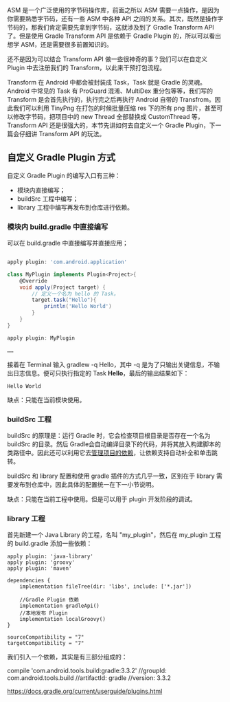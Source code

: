 
ASM 是一个广泛使用的字节码操作库，前面之所以 ASM 需要一点操作，是因为你需要熟悉字节码，还有一些 ASM 中各种 API 之间的关系。其次，既然是操作字节码的，那我们肯定需要先拿到字节码，这就涉及到了 Gradle Transform API 了。但是使用 Gradle Transform API 是依赖于 Gradle Plugin 的，所以可以看出想学 ASM，还是需要很多前置知识的。

还不是因为可以结合 Transform API 做一些很神奇的事？我们可以在自定义 Plugin 中去注册我们的 Transform，以此来干预打包流程。

Transform 在 Android 中都会被封装成 Task，Task 就是 Gradle 的灵魂。Android 中常见的 Task 有 ProGuard 混淆、MultiDex 重分包等等，我们写的 Transform 是会首先执行的，执行完之后再执行 Android 自带的 Transfrom。因此我们可以利用 TinyPng 在打包的时候批量压缩 res 下的所有 png 图片，甚至可以修改字节码，把项目中的 new Thread 全部替换成 CustomThread 等，Transform API 还是很强大的，本节先讲如何去自定义一个 Gradle Plugin，下一篇会仔细讲 Transform API 的玩法。



## 自定义 Gradle Plugin 方式

自定义 Gradle Plugin 的编写入口有三种：

- 模块内直接编写；
- buildSrc 工程中编写；
- library 工程中编写再发布到仓库进行依赖。

### 模块内 build.gradle 中直接编写

可以在 build.gradle 中直接编写并直接应用；

```groovy

apply plugin: 'com.android.application'

class MyPlugin implements Plugin<Project>{
    @Override
    void apply(Project target) {
        // 定义一个名为 hello 的 Task。
        target.task("Hello"){
            println('Hello World')
        }
    }
}

apply plugin: MyPlugin

……
```
接着在 Terminal 输入 gradlew -q Hello，其中 -q 是为了只输出关键信息，不输出日志信息。便可只执行指定的 Task **Hello**，最后的输出结果如下：

```
Hello World
```

缺点：只能在当前模块使用。

### buildSrc 工程

buildSrc 的原理是：运行 Gradle 时，它会检查项目根目录是否存在一个名为 buildSrc 的目录。然后 Gradle会自动编译目录下的代码，并将其放入构建脚本的类路径中。因此还可以利用它去[管理项目的依赖](https://juejin.im/post/5b0fb0e56fb9a00a012b7fda)，让依赖支持自动补全和单击跳转。

buildSrc 和 library 配置和使用 gradle 插件的方式几乎一致，区别在于 library 需要发布到仓库中，因此具体的配置统一在下一小节说明。

缺点：只能在当前工程中使用。但是可以用于 plugin 开发阶段的调试。

### library 工程

首先新建一个 Java Library 的工程，名叫 "my_plugin"，然后在 my_plugin 工程的 build.gradle 添加一些依赖：

```
apply plugin: 'java-library'
apply plugin: 'groovy'
apply plugin: 'maven'

dependencies {
    implementation fileTree(dir: 'libs', include: ['*.jar'])

    //Gradle Plugin 依赖
    implementation gradleApi()
    //本地发布 Plugin
    implementation localGroovy()
}

sourceCompatibility = "7"
targetCompatibility = "7"
```

我们引入一个依赖，其实是有三部分组成的：

compile 'com.android.tools.build:gradle:3.3.2'
//groupId: com.android.tools.build
//artifactId: gradle
//version: 3.3.2




https://docs.gradle.org/current/userguide/plugins.html